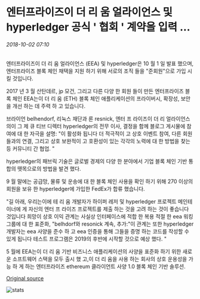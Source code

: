 # 엔터프라이즈이 더 리 움 얼라이언스 및 hyperledger 공식 ' 협회 ' 계약을 입력 ...

###### 2018-10-02 07:10

엔터프라이즈이 더 리 움 얼라이언스 (EEA) 및 hyperledger은 10 월 1 일 발표 했으며, 엔터프라이즈 블록 체인 채택을 지원 하기 위해 서로의 조직 들을 "준회원"으로 가입 시킬 것입니다.

2017 년 3 월 산탄데르, jp 모건, 그리고 다른 다양 한 회원 들이 만든 엔터프라이즈 블록 체인 EEA는이 더 리 움 (ETH) 블록 체인 애플리케이션의 프라이버시, 확장성, 보안을 개선 하는 데 주력 하 고 있습니다.

브라이언 belhendorf, 리눅스 재단과 론 resnick, 엔터 프 라이즈이 더 리 얼라이언스의이 그 제 큐 티브 디렉터 hyperledger의 전무 이사, 결정을 함께 블로그 게시물에 참여에 대 한 자극을 설명: "이 활성화 됩니다 더 적극적이 고 상호 이벤트 참여, 다른 회원 들과의 연결, 그리고 상호 보완적이 고 호환성이 있는 각각의 노력에 대 한 방법을 찾는 등 커뮤니티 간 협업. "

hyperledger의 패브릭 기술은 글로벌 경제의 다양 한 분야에서 기업 블록 체인 기반 통합의 뗏목으로의 방법을 발견 했다.

9 월 말에는 공급망, 물류 및 운송에 대 한 블록 체인 사용을 확인 하기 위해 270 이상의 회원을 보유 한 hyperledger에 가입한 FedEx가 합류 했습니다.

"길 아래, 우리는이에 테 리 움 개발자가 하이퍼 레저 및 hyperledger 프로젝트 메인테이너에 게 자신의 엔터 프 라이즈 프로젝트를 제출 하는 것을 고려 하는 것이 좋습니다 것입니다 희망이 상호 이익 관계는 사실상 인터페이스에 적합 한 복용 적절 한 eea 워킹 그룹에 대 한 표준화, "belhdorf와 resonick 계속, 추가:"이 관계는 또한 hyperledger 개발자는 eea 사양을 준수 하 고 eea 인증을 통해 그들을 증명 하는 코드를 작성할 수 있게 됩니다 테스트 프로그램은 2019의 후반에 시작할 것으로 예상 했다. "

5 월에 EEA는이 더 리 움 기반 비즈니스 애플리케이션의 사양을 표준화 하기 위한 새로운 소프트웨어 스택을 모두 출시 했 고,이 더 리 움을 사용 하는 회사의 상호 운용성을 가능 하 게 하는 엔터프라이즈 ethereum 클라이언트 사양 1.0 블록 체인 기반 솔루션.

[Original source](https://cointelegraph.com/news/enterprise-ethereum-alliance-and-hyperledger-enter-formal-association-agreement)

![stats](https://c.statcounter.com/11760860/0/a89fa40b/1/ "stats")
